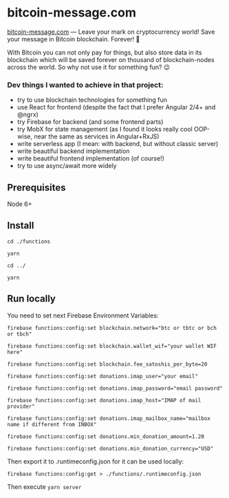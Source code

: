 # bitcoin-message.com

[bitcoin-message.com](https://bitcoin-message.com) — Leave your mark on cryptocurrency world!
Save your message in Bitcoin blockchain. Forever! 🚀

With Bitcoin you can not only pay for things, but also store data in its blockchain which will be saved
forever on thousand of blockchain-nodes across the world. So why not use it for something fun? 😉


### Dev things I wanted to achieve in that project:

 - try to use blockchain technologies for something fun
 - use React for frontend (despite the fact that I prefer Angular 2/4+ and @ngrx)
 - try Firebase for backend (and some frontend parts)
 - try MobX for state management (as I found it looks really cool OOP-wise, near the same as services in Angular+RxJS)
 - write serverless app (I mean: with backend, but without classic server)
 - write beautiful backend implementation
 - write beautiful frontend implementation (of course!)
 - try to use async/await more widely

## Prerequisites

Node 6+

## Install

`cd ./functions`

`yarn`

`cd ../`

`yarn`

## Run locally

You need to set next Firebase Environment Variables:

`firebase functions:config:set blockchain.network="btc or tbtc or bch or tbch"`

`firebase functions:config:set blockchain.wallet_wif="your wallet WIF here"`

`firebase functions:config:set blockchain.fee_satoshis_per_byte=20`

`firebase functions:config:set donations.imap_user="your email"`

`firebase functions:config:set donations.imap_password="email password"`

`firebase functions:config:set donations.imap_host="IMAP of mail provider"`

`firebase functions:config:set donations.imap_mailbox_name="mailbox name if different from INBOX"`

`firebase functions:config:set donations.min_donation_amount=1.20`

`firebase functions:config:set donations.min_donation_currency="USD"`

Then export it to .runtimeconfig.json for it can be used locally:

`firebase functions:config:get > ./functions/.runtimeconfig.json`

Then execute `yarn server`